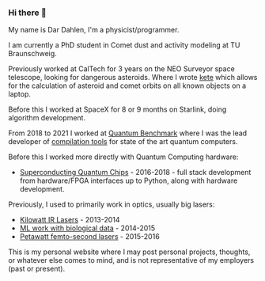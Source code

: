 ### Hi there 👋

My name is Dar Dahlen, I'm a physicist/programmer.

I am currently a PhD student in Comet dust and activity modeling at TU Braunschweig.

Previously worked at CalTech for 3 years on the NEO Surveyor space telescope, looking for dangerous asteroids.
Where I wrote [kete](https://github.com/dahlend/kete) which allows for the calculation of asteroid and comet orbits on all known objects on a laptop.

Before this I worked at SpaceX for 8 or 9 months on Starlink, doing algorithm development.

From 2018 to 2021 I worked at [Quantum Benchmark](https://quantumbenchmark.com/about-us/) where I was the lead developer of [compilation tools](https://trueq.quantumbenchmark.com/) for state of the art quantum computers.

Before this I worked more directly with Quantum Computing hardware:

- [Superconducting Quantum Chips](http://qnl.berkeley.edu/) - 2016-2018 - full stack development from hardware/FPGA interfaces up to Python, along with hardware development.

Previously, I used to primarily work in optics, usually big lasers:

- [Kilowatt IR Lasers](https://www.nlight.net/) - 2013-2014
- [ML work with biological data](https://www.stowers.org/scientists/c-ron-yu) - 2014-2015
- [Petawatt femto-second lasers](https://bella.lbl.gov/) - 2015-2016


This is my personal website where I may post personal projects, thoughts, or whatever else comes to mind, and is not representative of my employers (past or present).
